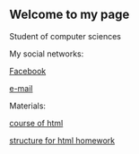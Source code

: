 ## Welcome to my page

Student of computer sciences

My social networks:

[Facebook](https://www.facebook.com/martinfelipe.espinalcruces)

[e-mail](https://mail.google.com/mail/u/0/#search/cofy43%40ciencias.unam.mx)

Materials:

[course of html](https://github.com/cofy43/Curso-de-html)

[structure for html homework](https://github.com/cofy43/Esqueleto_html)
